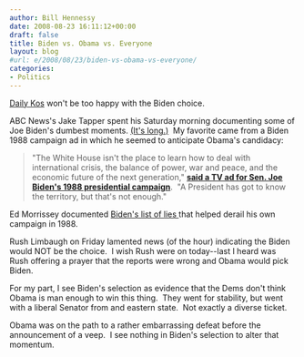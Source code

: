 ```yaml
---
author: Bill Hennessy
date: 2008-08-23 16:11:12+00:00
draft: false
title: Biden vs. Obama vs. Everyone
layout: blog
#url: e/2008/08/23/biden-vs-obama-vs-everyone/
categories:
- Politics
---
```


[Daily Kos](https://www.dailykos.com/storyonly/2007/1/31/11112/2465) won't be too happy with the Biden choice.

ABC News's Jake Tapper spent his Saturday morning documenting some of Joe Biden's dumbest moments. [(It's long.)](https://blogs.abcnews.com/politicalpunch/2008/08/joe-bidens-mout.html)  My favorite came from a Biden 1988 campaign ad in which he seemed to anticipate Obama's candidacy:


> "The White House isn't the place to learn how to deal with international crisis, the balance of power, war and peace, and the economic future of the next generation," [**said a TV ad for Sen. Joe Biden's 1988 presidential campaign**](https://www.4president.us/tv/1988/biden1988bio.htm).  "A President has got to know the territory, but that's not enough."


Ed Morrissey documented [Biden's list of lies ](https://hotair.com/archives/2008/08/21/obamabiden-for-the-arrogance-ticket/)that helped derail his own campaign in 1988.

Rush Limbaugh on Friday lamented news (of the hour) indicating the Biden would NOT be the choice.  I wish Rush were on today--last I heard was Rush offering a prayer that the reports were wrong and Obama would pick Biden.

For my part, I see Biden's selection as evidence that the Dems don't think Obama is man enough to win this thing.  They went for stability, but went with a liberal Senator from and eastern state.  Not exactly a diverse ticket. 

Obama was on the path to a rather embarrassing defeat before the announcement of a veep.  I see nothing in Biden's selection to alter that momentum.
